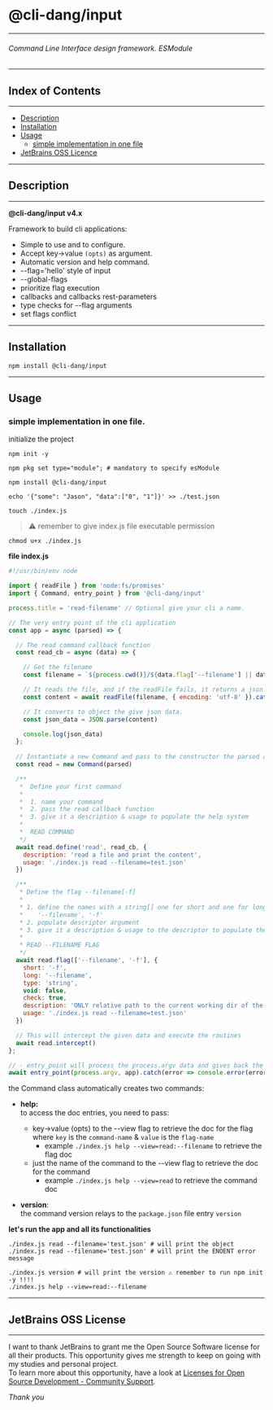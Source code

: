 # @cli-dang/input

___

###### Command Line Interface design framework. ESModule

___

## Index of Contents

___

- [Description](#description)
- [Installation](#installation)
- [Usage](#usage)
  - [simple implementation in one file](#simple-implementation-in-one-file)
- [JetBrains OSS Licence](#jetbrains-oss-license)

___

## Description

___

**@cli-dang/input v4.x**

Framework to build cli applications:

- Simple to use and to configure.
- Accept key->value `(opts)` as argument.
- Automatic version and help command.
- --flag='hello' style of input
- --global-flags
- prioritize flag execution
- callbacks and callbacks rest-parameters
- type checks for --flag arguments
- set flags conflict

___

## Installation

```shell
npm install @cli-dang/input
```
___

## Usage

### simple implementation in one file.

initialize the project
```shell
npm init -y

npm pkg set type="module"; # mandatory to specify esModule
 
npm install @cli-dang/input

echo '{"some": "Jason", "data":["0", "1"]}' >> ./test.json

touch ./index.js
```

> ⚠ remember to give index.js file executable permission

```shell
chmod u+x ./index.js
```

**file index.js**
```javascript
#!/usr/bin/env node

import { readFile } from 'node:fs/promises'
import { Command, entry_point } from '@cli-dang/input'

process.title = 'read-filename' // Optional give your cli a name.

// The very entry point of the cli application
const app = async (parsed) => {

  // The read command callback function
  const read_cb = async (data) => {

    // Get the filename
    const filename = `${process.cwd()}/${data.flag['--filename'] || data.flag['-f']}`

    // It reads the file, and if the readFile fails, it returns a json string with the error message given.
    const content = await readFile(filename, { encoding: 'utf-8' }).catch(error => `{"error":"${error.message}"}`)

    // It converts to object the give json data.
    const json_data = JSON.parse(content)

    console.log(json_data)
  };
  
  // Instantiate a new Command and pass to the constructor the parsed argument
  const read = new Command(parsed)

  /**
   *  Define your first command
   *
   *  1. name your command
   *  2. pass the read callback function
   *  3. give it a description & usage to populate the help system
   *
   *  READ COMMAND
   */
  await read.define('read', read_cb, {
    description: 'read a file and print the content',
    usage: './index.js read --filename=test.json'
  })

  /**
   * Define the flag --filename[-f]
   *
   * 1. define the names with a string[] one for short and one for long:
   *    '--filename', '-f'
   * 2. populate descriptor argument
   * 3. give it a description & usage to the descriptor to populate the help system
   *
   * READ --FILENAME FLAG
   */
  await read.flag(['--filename', '-f'], {
    short: '-f',
    long: '--filename',
    type: 'string',
    void: false,
    check: true,
    description: 'ONLY relative path to the current working dir of the app, ⚠️ no slash or dot needed!',
    usage: './index.js read --filename=test.json'
  })

  // This will intercept the given data and execute the routines
  await read.intercept()
};

// - entry_point will process the process.argv data and gives back the object version to app function
await entry_point(process.argv, app).catch(error => console.error(error))

```

the Command class automatically creates two commands:

- **help:**  
  to access the doc entries, you need to pass:  
  - key->value (opts) to the --view flag to retrieve the doc for the flag  
    where `key` is the `command-name` & `value` is the `flag-name`  
    - example `./index.js help --view=read:--filename` to retrieve the flag doc  
  - just the name of the command to the --view flag to retrieve the doc for the command
    - example `./index.js help --view=read` to retrieve the command doc


- **version**:  
  the command version relays to the `package.json` file entry `version` 

**let's run the app and all its functionalities**

```shell
./index.js read --filename='test.json' # will print the object
./index.js read --filename='test.json' # will print the ENOENT error message

./index.js version # will print the version ⚠️ remember to run npm init -y !!!!
./index.js help --view=read:--filename

```


___

## JetBrains OSS License

___

I want to thank JetBrains to grant me the Open Source Software license for all their products. This opportunity gives me
strength to keep on going with my studies and personal project.  
To learn more about this opportunity, have a look
at [Licenses for Open Source Development - Community Support](https://www.jetbrains.com/community/opensource/).

_Thank you_

